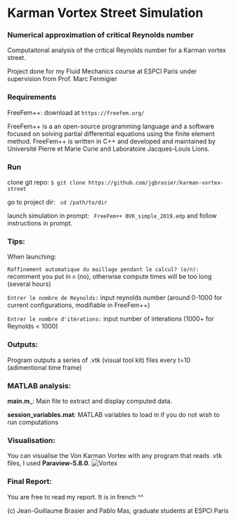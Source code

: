 # Karman Vortex Street Simulation

### Numerical approximation of critical Reynolds number
Computaitonal analysis of the critical Reynolds number for a Karman vortex street.

Project done for my Fluid Mechanics course at ESPCI Paris under supervision from Prof. Marc Fermigier

### Requirements

FreeFem++: download at ```https://freefem.org/```

FreeFem++ is a an open-source programming language and a software focused on solving partial differential equations using the finite element method. FreeFem++ is written in C++ and developed and maintained by Université Pierre et Marie Curie and Laboratoire Jacques-Louis Lions.

### Run

clone git repo: ```$ git clone https://github.com/jgbrasier/karman-vortex-street```

go to project dir: ``` cd /path/to/dir```

launch simulation in prompt: ``` FreeFem++ BVK_simple_2019.edp``` and follow instructions in prompt.

### Tips:

When launching: 

``` Raffinement automatique du maillage pendant le calcul? (o/n): ``` recomment you put in ```n``` (no), otherwise compute times will be too long (several hours)

``` Entrer le nombre de Reynolds: ``` input reynolds number (around 0-1000 for current configurations, modifiable in FreeFem++)

``` Entrer le nombre d'itérations: ``` input number of interations (1000+ for Reynolds < 1000)

### Outputs:

Program outputs a series of .vtk (visual tool kit) files every t=10 (adimentional time frame)

### MATLAB analysis:

__main.m___: Main file to extract and display computed data.

__session_variables.mat__: MATLAB variables to load in if you do not wish to run computations

### Visualisation:
You can visualise the Von Karman Vortex with any program that reads .vtk files, I used __Paraview-5.8.0__.
![Vortex](Captures/Re100_courant.png)

### Final Report:
You are free to read my report. It is in french ^^

(c) Jean-Guillaume Brasier and Pablo Mas, graduate students at ESPCI Paris
